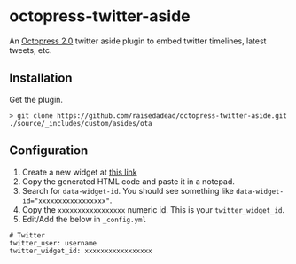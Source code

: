 # octopress-twitter-aside
An [Octopress 2.0](http://github.com/imathis/octopress) twitter aside plugin to embed twitter timelines, latest tweets, etc.

## Installation

Get the plugin.

```
> git clone https://github.com/raisedadead/octopress-twitter-aside.git ./source/_includes/custom/asides/ota
```

## Configuration

1. Create a new widget at [this link](https://twitter.com/settings/widgets)
2. Copy the generated HTML code and paste it in a notepad.
3. Search for `data-widget-id`. You should see something like `data-widget-id="xxxxxxxxxxxxxxxxx"`.
4. Copy the `xxxxxxxxxxxxxxxxx` numeric id. This is your `twitter_widget_id`.
5. Edit/Add the below in `_config.yml`

```
# Twitter
twitter_user: username
twitter_widget_id: xxxxxxxxxxxxxxxxx
```
